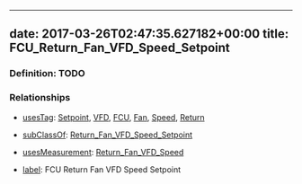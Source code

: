 
---
date: 2017-03-26T02:47:35.627182+00:00
title: FCU_Return_Fan_VFD_Speed_Setpoint
---
### Definition: TODO

### Relationships

* [usesTag](https://brickschema.org/schema/1.0/BrickFrame#usesTag): [Setpoint](https://brickschema.org/schema/1.0/BrickTag#Setpoint), [VFD](https://brickschema.org/schema/1.0/BrickTag#VFD), [FCU](https://brickschema.org/schema/1.0/BrickTag#FCU), [Fan](https://brickschema.org/schema/1.0/BrickTag#Fan), [Speed](https://brickschema.org/schema/1.0/BrickTag#Speed), [Return](https://brickschema.org/schema/1.0/BrickTag#Return)

* [subClassOf](http://www.w3.org/2000/01/rdf-schema#subClassOf): [Return_Fan_VFD_Speed_Setpoint](https://brickschema.org/schema/1.0/Brick#Return_Fan_VFD_Speed_Setpoint)

* [usesMeasurement](https://brickschema.org/schema/1.0/BrickFrame#usesMeasurement): [Return_Fan_VFD_Speed](https://brickschema.org/schema/1.0/Brick#Return_Fan_VFD_Speed)

* [label](http://www.w3.org/2000/01/rdf-schema#label): FCU Return Fan VFD Speed Setpoint
